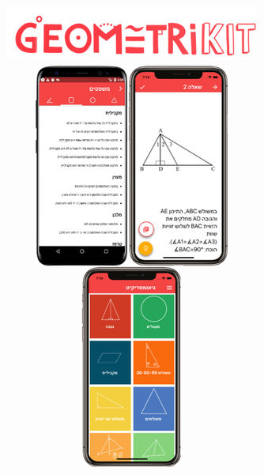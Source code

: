  <p align="center"> 
  <img src="mainlogo.png">
 </p>
  <p align="center"> 
  <img src="screenshot1.png">
  <img src="Picture2.png">
  <img src="Picture3.png">
 </p>
